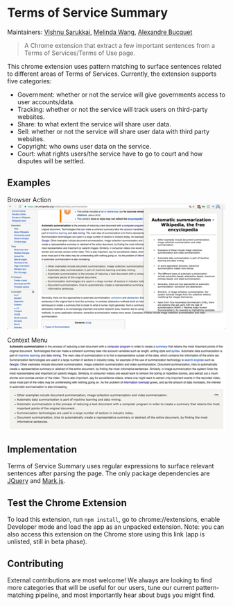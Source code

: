 # Terms of Service Summary

Maintainers: [Vishnu Sarukkai](https://github.com/VSAnimator), [Melinda Wang](https://github.com/melywang),  [Alexandre Bucquet](https://github.com/abucquet)

> A Chrome extension that extract a few important sentences from a Terms of Services/Terms of Use page.

This chrome extension uses pattern matching to surface sentences related to different areas of Terms of Services. Currently, the extension supports five categories:

- Government: whether or not the service will give governments access to user accounts/data.
- Tracking: whether or not the service will track users on third-party websites.
- Share: to what extent the service will share user data.
- Sell: whether or not the service will share user data with third party websites.
- Copyright: who owns user data on the service.
- Court: what rights users/the service have to go to court and how disputes will be settled.

## Examples
Browser Action
![Browser Action](app/images/browser-action-demo.png)

Context Menu
![Context Menu](app/images/context-menu-demo2.png)

## Implementation
Terms of Service Summary uses regular expressions to surface relevant sentences after parsing the page. The only package dependencies are [JQuery](https://jquery.com/) and [Mark.js](https://markjs.io/).

## Test the Chrome Extension
To load this extension, run ```npm install```, go to chrome://extensions, enable Developer mode and load the app as an unpacked extension. Note: you can also access this extension on the Chrome store using this link (app is unlisted, still in beta phase).

## Contributing
External contributions are most welcome! We always are looking to find more categories that will be useful for our users, tune our current pattern-matching pipeline, and most importantly hear about bugs you might find. 
